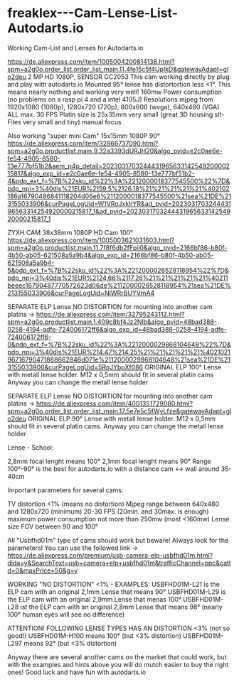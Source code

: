 # freaklex---Cam-Lense-List-Autodarts.io
Working Cam-List and Lenses for Autodarts.io

https://de.aliexpress.com/item/1005004200814138.html?spm=a2g0o.order_list.order_list_main.11.4fe15c5f4UpIkD&gatewayAdapt=glo2deu
2 MP HD 1080P, SENSOR GC2053 
This cam working directly by plug and play with autodarts.io
Mounted 95° lense has distortortion less <1°. This means nearly nothing and working very well!
160mw Power consumption (no problems on a rasp pi 4 and a intel 4105J)
Resolutions mjpeg from 1920x1080 (1080p), 1280x720 (720p), 800x600 (wvga), 640x480 (VGA)
ALL max. 30 FPS
Platin size is 25x35mm very small (great 3D housing slt-Files very small and tiny)
manual focus


Also working "super mini Cam" 15x15mm 1080P 90°
https://de.aliexpress.com/item/32866737090.html?spm=a2g0o.productlist.main.9.32a3393dURJH20&algo_pvid=e2c0ae6e-fe54-4905-8580-13e777bf51b2&aem_p4p_detail=202303170324443196563314254920000215817&algo_exp_id=e2c0ae6e-fe54-4905-8580-13e777bf51b2-4&pdp_ext_f=%7B%22sku_id%22%3A%2212000018377545500%22%7D&pdp_npi=3%40dis%21EUR%2159.5%2126.18%21%21%21%21%21%402102186a16790486841118204d06e6%2112000018377545500%21sea%21DE%213155033906&curPageLogUid=W1VRoJxklrYR&ad_pvid=202303170324443196563314254920000215817_1&ad_pvid=202303170324443196563314254920000215817_1

ZYXH CAM 38x38mm 1080P HD Cam 100°
https://de.aliexpress.com/item/1005003621031603.html?spm=a2g0o.productlist.main.11.7f8f6db2fFpii0&algo_pvid=2166bf86-b80f-4b50-ab05-621508a5a9b4&algo_exp_id=2166bf86-b80f-4b50-ab05-621508a5a9b4-5&pdp_ext_f=%7B%22sku_id%22%3A%2212000026528118954%22%7D&pdp_npi=3%40dis%21EUR%2124.66%2117.26%21%21%21%21%21%40211beeec16790487770572623d06de%2112000026528118954%21sea%21DE%213155033906&curPageLogUid=NIWRrBUYVmA4



SEPARATE ELP Lense NO DISTORTION for mounting into another cam platins -> https://de.aliexpress.com/item/32795243112.html?spm=a2g0o.productlist.main.1.409c8bf4Jz2Nlb&algo_pvid=48bad388-0258-4194-adfe-724006172ff6&algo_exp_id=48bad388-0258-4194-adfe-724006172ff6-0&pdp_ext_f=%7B%22sku_id%22%3A%2212000029868104648%22%7D&pdp_npi=3%40dis%21EUR%214.47%214.25%21%21%21%21%21%402102196716790471868662846d071e%2112000029868104648%21sea%21DE%213155033906&curPageLogUid=5RoJYbpXf086
ORIGINAL ELP 100° Lense with metall lense holder. M12 x 0,5mm should fit in several platin cams Anyway you can change the metall lense holder

SEPARATE ELP Lense NO DISTORTION for mounting into another cam platins -> https://de.aliexpress.com/item/4001351729080.html?spm=a2g0o.order_list.order_list_main.17.5e7e5c5fWyLfze&gatewayAdapt=glo2deu
ORIGINAL ELP 90° Lense with metall lense holder. M12 x 0,5mm should fit in several platin cams. Anyway you can change the metall lense holder

Lense - School:

2,8mm focal lenght means 100°
2,1mm focal lenght means 90°
Range 100°-90° is the best for autodarts.io with a distance cam <-> wall around 35-40cm

Important parameters for several cams:

TV distortion <1% (means no distortion)
Mjpeg range between 640x480 and 1280x720 (minimum) 
20-30 FPS (20min. and 30max. is enough)
maximum power consumption not more than 250mw (most <160mw)
Lense size FOV between 90 and 100°

All "Usbfhd01m" type of cams should work but beware! Always look for the parameters!
You can use the followed link -> https://de.aliexpress.com/premium/usb-camera-elp-usbfhd01m.html?dida=y&SearchText=usb+camera+elp+usbfhd01m&trafficChannel=ppc&catId=0&maxPrice=50&g=y

WORKING "NO DISTORTION" <1% - EXAMPLES:
USBFHD01M-L21 is the ELP cam with an original 2,1mm Lense that means 90°
USBFHD01M-L29 is the ELP cam with an original 2,9mm Lense that menas 100°
USBFHD01M-L28 ist the ELP cam with an original 2,8mm Lense that means 98° (nearly 100° human eyes will see no difference)

ATTENTION!
FOLLOWING LENSE TYPES HAS AN DISTORTION <3% (not so good!)
USBFHD01M-H100 means 100° (but <3% distortion)
USBFHD01M-L297 means 92° (but <3% distortion)

Anyway there are several another cams on the market that could work, but with the examples and hints above you will do mutch easier to buy the right ones!
Good luck and have fun with autodarts.io
